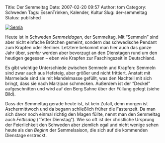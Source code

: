 Title: Der Semmeltag
Date: 2007-02-20 09:57
Author: tom
Category: Schweden
Tags: EssenTrinken, Kalender, Kultur
Slug: der-semmeltag
Status: published

[![Semla](/pic/semla_s.jpg "Semla")](/pic/semla_l.jpg)

Heute ist in Schweden *Semmeldagen*, der Semmeltag. Mit “Semmeln” sind
aber nicht einfache Brötchen gemeint, sondern das schwedische Pendant
zum Krapfen oder Berliner. Letztere bekommt man hier auch das ganze Jahr
über, *semlor* werden aber bevorzugt an den Dienstagen rund um den
heutigen gegessen – eben wie Krapfen zur Faschingszeit in Deutschland.

Es gibt wichtige Unterschiede zwischen Semmeln und Krapfen: Semmeln sind
zwar auch aus Hefeteig, aber größer und nicht frittiert. Anstatt mit
Marmelade sind sie mit Mandelmasse gefüllt, was den Nachteil mit sich
bringt, dass sie nach Marzipan schmecken. Außerdem ist der “Deckel”
aufgeschnitten und wird auf den Berg Sahne über der Füllung gelegt
(siehe Bild).

Dass der Semmeltag gerade heute ist, ist kein Zufall, denn morgen ist
Aschermittwoch und da begann schließlich früher die Fastenzeit. Da man
sich davor noch einmal richtig den Magen füllte, nennt man den Semmeltag
auch *Fettisdag* (“fetter Dienstag”). Wie so oft ist der christliche
Ursprung der Feierlichkeit den Schweden aber ziemlich egal und nicht
wenige sehen heute als den *Beginn* der Semmelsaison, die sich auf die
kommenden Dienstage erstreckt.

